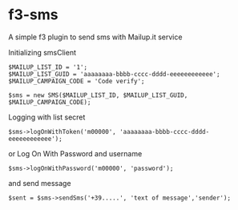 # f3-sms
A simple f3 plugin to send sms with Mailup.it service

Initializing smsClient

```
$MAILUP_LIST_ID = '1';
$MAILUP_LIST_GUID = 'aaaaaaaa-bbbb-cccc-dddd-eeeeeeeeeeee';
$MAILUP_CAMPAIGN_CODE = 'Code verify';

$sms = new SMS($MAILUP_LIST_ID, $MAILUP_LIST_GUID, $MAILUP_CAMPAIGN_CODE);

```
Logging with list secret 
```  						   
$sms->logOnWithToken('m00000', 'aaaaaaaa-bbbb-cccc-dddd-eeeeeeeeeeee');
```

or Log On With Password and username

```
$sms->logOnWithPassword('m00000', 'password');
```

and send message

```
$sent = $sms->sendSms('+39.....', 'text of message','sender');
```
